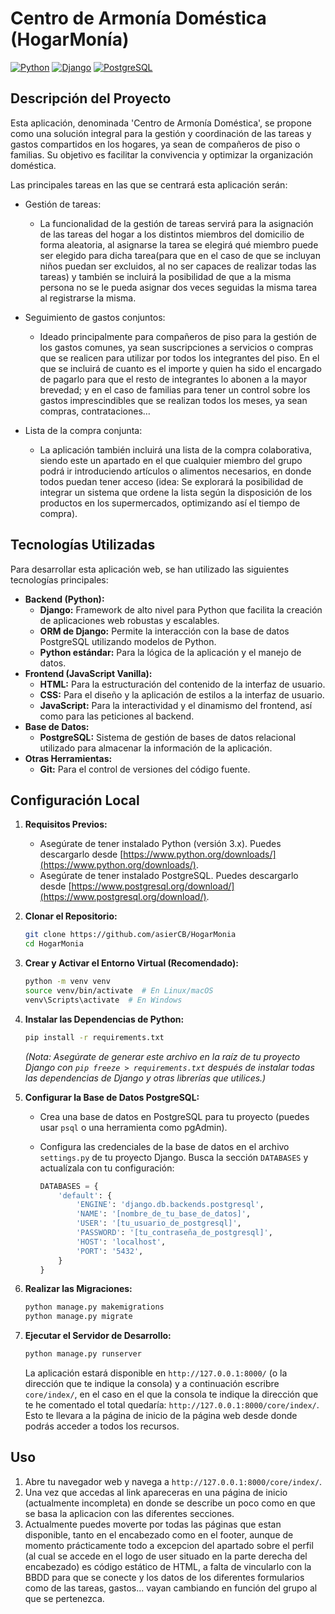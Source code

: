 # Centro de Armonía Doméstica (HogarMonía)

[![Python](https://img.shields.io/badge/python-3.13-blue.svg)](https://www.python.org/)
[![Django](https://img.shields.io/badge/django-5.2-green.svg)](https://www.djangoproject.com/)
[![PostgreSQL](https://img.shields.io/badge/postgresql-17.4-blueviolet.svg)](https://www.postgresql.org/)
<!--[![License: MIT](https://img.shields.io/badge/License-MIT-yellow.svg)](https://opensource.org/licenses/MIT)-->

## Descripción del Proyecto

Esta aplicación, denominada 'Centro de Armonía Doméstica', se propone como una solución integral para la gestión y coordinación de las tareas y gastos compartidos en los hogares, ya sean de compañeros de piso o familias. Su objetivo es facilitar la convivencia y optimizar la organización doméstica.

Las principales tareas en las que se centrará esta aplicación serán:
* Gestión de tareas:  
    * La funcionalidad de la gestión de tareas servirá para la asignación de las tareas del hogar  a los distintos miembros del domicilio de forma aleatoria, al asignarse la tarea se elegirá qué miembro puede ser elegido para dicha tarea(para que en el caso de que se incluyan niños puedan ser excluidos, al no ser capaces de realizar todas las tareas) y también se incluirá la posibilidad de que a la misma persona no se le pueda asignar dos veces seguidas la misma tarea al registrarse la misma.

* Seguimiento de gastos conjuntos:
    * Ideado principalmente para compañeros de piso para la gestión de los gastos comunes, ya sean suscripciones a servicios o compras que se realicen para utilizar por todos los integrantes del piso. En el que se incluirá de cuanto es el importe y quien ha sido el encargado de pagarlo para que el resto de integrantes lo abonen a la mayor brevedad; y en el caso de familias para tener un control sobre los gastos imprescindibles que se realizan todos los meses, ya sean compras, contrataciones…
		
* Lista de la compra conjunta:  
    * La aplicación también incluirá una lista de la compra colaborativa, siendo este un apartado en el que cualquier miembro del grupo podrá ir introduciendo artículos o alimentos necesarios, en donde todos puedan tener acceso (idea: Se explorará la posibilidad de integrar un sistema que ordene la lista según la disposición de los productos en los supermercados, optimizando así el tiempo de compra).

> <!--[Escribe aquí una descripción concisa de tu aplicación web. ¿Cuál es su propósito principal? ¿Qué problema resuelve? ¿Cuáles son sus características clave? Por ejemplo: "Esta aplicación web permite a los usuarios gestionar sus tareas pendientes, realizar un seguimiento de sus gastos y crear listas de la compra de forma intuitiva."]-->

## Tecnologías Utilizadas

Para desarrollar esta aplicación web, se han utilizado las siguientes tecnologías principales:

* **Backend (Python):**
    * **Django:** Framework de alto nivel para Python que facilita la creación de aplicaciones web robustas y escalables.
    * **ORM de Django:** Permite la interacción con la base de datos PostgreSQL utilizando modelos de Python.
    * **Python estándar:** Para la lógica de la aplicación y el manejo de datos.
* **Frontend (JavaScript Vanilla):**
    * **HTML:** Para la estructuración del contenido de la interfaz de usuario.
    * **CSS:** Para el diseño y la aplicación de estilos a la interfaz de usuario.
    * **JavaScript:** Para la interactividad y el dinamismo del frontend, así como para las peticiones al backend.
* **Base de Datos:**
    * **PostgreSQL:** Sistema de gestión de bases de datos relacional utilizado para almacenar la información de la aplicación.
* **Otras Herramientas:**
    * **Git:** Para el control de versiones del código fuente.

## Configuración Local

1.  **Requisitos Previos:**
    * Asegúrate de tener instalado Python (versión 3.x). Puedes descargarlo desde [https://www.python.org/downloads/](https://www.python.org/downloads/).
    * Asegúrate de tener instalado PostgreSQL. Puedes descargarlo desde [https://www.postgresql.org/download/](https://www.postgresql.org/download/).

2.  **Clonar el Repositorio:**
    ```bash
    git clone https://github.com/asierCB/HogarMonia
    cd HogarMonia
    ```

3.  **Crear y Activar el Entorno Virtual (Recomendado):**
    ```bash
    python -m venv venv
    source venv/bin/activate  # En Linux/macOS
    venv\Scripts\activate  # En Windows
    ```

4.  **Instalar las Dependencias de Python:**
    ```bash
    pip install -r requirements.txt
    ```
    *(Nota: Asegúrate de generar este archivo en la raíz de tu proyecto Django con `pip freeze > requirements.txt` después de instalar todas las dependencias de Django y otras librerías que utilices.)*

5.  **Configurar la Base de Datos PostgreSQL:**
    * Crea una base de datos en PostgreSQL para tu proyecto (puedes usar `psql` o una herramienta como pgAdmin).
    * Configura las credenciales de la base de datos en el archivo `settings.py` de tu proyecto Django. Busca la sección `DATABASES` y actualízala con tu configuración:

        ```python
        DATABASES = {
            'default': {
                'ENGINE': 'django.db.backends.postgresql',
                'NAME': '[nombre_de_tu_base_de_datos]',
                'USER': '[tu_usuario_de_postgresql]',
                'PASSWORD': '[tu_contraseña_de_postgresql]',
                'HOST': 'localhost',
                'PORT': '5432',
            }
        }
        ```

6.  **Realizar las Migraciones:**
    ```bash
    python manage.py makemigrations
    python manage.py migrate
    ```

<!--7.  **Crear un Superusuario (Opcional, para acceder al panel de administración de Django):**
    ```bash
    python manage.py createsuperuser
    ```
    Sigue las instrucciones para crear un usuario administrador.-->

7.  **Ejecutar el Servidor de Desarrollo:**
    ```bash
    python manage.py runserver
    ```
    La aplicación estará disponible en `http://127.0.0.1:8000/` (o la dirección que te indique la consola) y a continuación escribre `core/index/`, en el caso en el que la consola te indique la dirección que te he comentado el total quedaría: `http://127.0.0.1:8000/core/index/`.
    Esto te llevara a la página de inicio de la página web desde donde podrás acceder a todos los recursos.

## Uso

1.  Abre tu navegador web y navega a `http://127.0.0.1:8000/core/index/`.
2.  Una vez que accedas al link apareceras en una página de inicio (actualmente incompleta) en donde se describe un poco como en que se basa la aplicacion con las diferentes secciones.
3.  Actualmente puedes moverte por todas las páginas que estan disponible, tanto en el encabezado como en el footer, aunque de momento prácticamente todo a excepcion del apartado sobre el perfil (al cual se accede en el logo de user situado en la parte derecha del encabezado) es código estático de HTML, a falta de vincularlo con la BBDD para que se conecte y los datos de los diferentes formularios como de las tareas, gastos... vayan cambiando en función del grupo al que se pertenezca.
<!--3.  [Si creaste un superusuario, menciona cómo acceder al panel de administración: "Puedes acceder al panel de administración en `http://127.0.0.1:8000/admin/` utilizando las credenciales que creaste."]-->

<!--## Pruebas (Opcional)

```bash
python manage.py test-->
